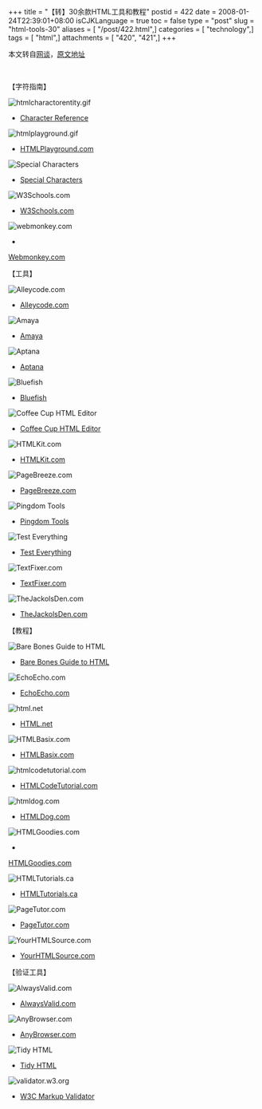+++
title = "【转】30余款HTML工具和教程"
postid = 422
date = 2008-01-24T22:39:01+08:00
isCJKLanguage = true
toc = false
type = "post"
slug = "html-tools-30"
aliases = [ "/post/422.html",]
categories = [ "technology",]
tags = [ "html",]
attachments = [ "420", "421",]
+++


本文转自[网谈](http://www.wangtam.com)，[原文地址](http://www.wangtam.com/50226711/30_ae_html_c_120612.php)

 

【字符指南】

![htmlcharactorentity.gif](/uploads/2008/01/htmlcharactorentity.gif)

- [Character
Reference](http://www.digitalmediaminute.com/reference/entity/index.php)<!-- picture crawler replaced images: http://mashable.com/uploads/2007/10/character-reference.gif | http://mashable.com/uploads/2007/10/htmlplayground.gif | http://mashable.com/uploads/2007/10/special-characters.gif | http://mashable.com/uploads/2007/10/w3schools1.gif | http://mashable.com/uploads/2007/10/webmonkey.gif | http://mashable.com/uploads/2007/10/alleycode.gif | http://mashable.com/uploads/2007/10/amaya.gif | http://mashable.com/uploads/2007/10/aptana.gif | http://mashable.com/uploads/2007/10/bluefish.gif | http://mashable.com/uploads/2007/10/coffeecup.gif | http://mashable.com/uploads/2007/10/html-kit.gif | http://mashable.com/uploads/2007/10/pagebreeze.gif | http://mashable.com/uploads/2007/10/pingdomtools.gif | http://mashable.com/uploads/2007/10/testeverything.gif | http://mashable.com/uploads/2007/10/textfixer.gif | http://mashable.com/uploads/2007/10/jackolsden.gif | http://mashable.com/uploads/2007/10/barebones.gif | http://mashable.com/uploads/2007/10/echoecho.gif | http://mashable.com/uploads/2007/10/htmlnet.gif | http://mashable.com/uploads/2007/10/htmlbasix.gif | http://mashable.com/uploads/2007/10/htmlcodetutorial.gif | http://mashable.com/uploads/2007/10/htmldog.gif | http://mashable.com/uploads/2007/10/htmlgoodies.gif | http://mashable.com/uploads/2007/10/html-tutorials.gif | http://mashable.com/uploads/2007/10/pagetutor.gif | http://mashable.com/uploads/2007/10/yourhtmlsource.gif | http://mashable.com/uploads/2007/10/alwaysvalid.gif | http://mashable.com/uploads/2007/10/anybrowser.gif | http://mashable.com/uploads/2007/10/tidyhtml.gif | http://mashable.com/uploads/2007/10/w3cvalidator.gif |  -->

<a title="Continue" name="Continue"></a>![htmlplayground.gif](/uploads/2008/01/htmlplayground.gif)

- [HTMLPlayground.com](http://htmlplayground.com/#tag_table)

<!--more-->

![Special
Characters](http://www.wangtam.com/50226711/images/html_2e51d12ac06caedab7155b4a967a29e6.GIF)

- [Special Characters](http://graveyard.maniacalrage.net/etc/special/)

![W3Schools.com](http://www.wangtam.com/50226711/images/html_b9d024050e78573447d36ca0511d8d4e.GIF)

- [W3Schools.com](http://www.w3schools.com/tags/default.asp)

![webmonkey.com](http://www.wangtam.com/50226711/images/html_e0c7897629e87eb4cf7d6cb4a9198d1a.GIF)

-
[Webmonkey.com](http://www.webmonkey.com/webmonkey/reference/special_characters/)

【工具】

![Alleycode.com](http://www.wangtam.com/50226711/images/html_2b85506be6de0b77c4b09d7f0a77b6d3.GIF)

- [Alleycode.com](http://www.alleycode.com/)

![Amaya](http://www.wangtam.com/50226711/images/html_7941b98d354e719687987f2c93ecfa3f.GIF)

- [Amaya](http://www.w3.org/Amaya/)

![Aptana](http://www.wangtam.com/50226711/images/html_998bb1b3785192e20a103f4760638637.GIF)

- [Aptana](http://aptana.com/)

![Bluefish](http://www.wangtam.com/50226711/images/html_1099f7d1ca7817dd42dc92d0db88988b.GIF)

- [Bluefish](http://bluefish.openoffice.nl/)

![Coffee Cup HTML
Editor](http://www.wangtam.com/50226711/images/html_de9d773cf0856add5e43a6c8a39a8878.GIF)

- [Coffee Cup HTML Editor](http://www.coffeecup.com/free-editor/)

![HTMLKit.com](http://www.wangtam.com/50226711/images/html_b91a453728574e1774372d330c30d04c.GIF)

- [HTMLKit.com](http://www.htmlkit.com/)

![PageBreeze.com](http://www.wangtam.com/50226711/images/html_80f46d98f848d7d7370a83aa3f5b02c1.GIF)

- [PageBreeze.com](http://www.pagebreeze.com/)

![Pingdom
Tools](http://www.wangtam.com/50226711/images/html_ed499ceabb2fff39607f5774a64de2f5.GIF)

- [Pingdom Tools](http://tools.pingdom.com/fpt/)

![Test
Everything](http://www.wangtam.com/50226711/images/html_b5cdf27c83eaf643ec88867d26c3155d.GIF)

- [Test Everything](http://tester.jonasjohn.de/)

![TextFixer.com](http://www.wangtam.com/50226711/images/html_73a76a09c2fb8dbcc0378e5788086eb4.GIF)

- [TextFixer.com](http://www.textfixer.com/)

![TheJackolsDen.com](http://www.wangtam.com/50226711/images/html_046bd2b7c5804e27b92786e2295e1dcb.GIF)

- [TheJackolsDen.com](http://thejackol.com/htaccess-cheatsheet)

【教程】

![Bare Bones Guide to
HTML](http://www.wangtam.com/50226711/images/html_7badcd2f473d28de1a46e4c9fca93d6a.GIF)

- [Bare Bones Guide to HTML](http://werbach.com/barebones/)

![EchoEcho.com](http://www.wangtam.com/50226711/images/html_25549e0cf2e24ebe7661ecae86599be2.GIF)

- [EchoEcho.com](http://www.echoecho.com/html.htm)

![html.net](http://www.wangtam.com/50226711/images/html_a994d327e568016406582221e1b1da4f.GIF)

- [HTML.net](http://www.html.net/tutorials/html/)

![HTMLBasix.com](http://www.wangtam.com/50226711/images/html_0ac678985bccf7f310685b73e5fa3975.GIF)

- [HTMLBasix.com](http://www.htmlbasix.com/)

![htmlcodetutorial.com](http://www.wangtam.com/50226711/images/html_ea49ad9691d2438883736830ec7dd467.GIF)

- [HTMLCodeTutorial.com](http://www.htmlcodetutorial.com/)

![htmldog.com](http://www.wangtam.com/50226711/images/html_3689b1728b7f63939ad4eda835ea7a66.GIF)

- [HTMLDog.com](http://www.htmldog.com/guides/htmlbeginner/)

![HTMLGoodies.com](http://www.wangtam.com/50226711/images/html_7f0ce77bae266955605060bee60eabe5.GIF)

-
[HTMLGoodies.com](http://www.htmlgoodies.com/tutorials/getting_started/index.php)

![HTMLTutorials.ca](http://www.wangtam.com/50226711/images/html_720f873115dde9fc26310bf71f3745e1.GIF)

- [HTMLTutorials.ca](http://www.htmltutorials.ca/)

![PageTutor.com](http://www.wangtam.com/50226711/images/html_a5eb6d5e30dbe23396e4cf0adada4265.GIF)

- [PageTutor.com](http://www.pagetutor.com/)

![YourHTMLSource.com](http://www.wangtam.com/50226711/images/html_820b9cb3f0d0fb8be7bd59e2b82a172b.GIF)

- [YourHTMLSource.com](http://www.yourhtmlsource.com/)

【验证工具】

![AlwaysValid.com](http://www.wangtam.com/50226711/images/html_652e7f2865d1a815835c9b33f2764f29.GIF)

- [AlwaysValid.com](http://alwaysvalid.com/)

![AnyBrowser.com](http://www.wangtam.com/50226711/images/html_21d06b65fc638cc0321d85518fbc6ad4.GIF)

- [AnyBrowser.com](http://www.anybrowser.com/ScreenSizeTest.html)

![Tidy
HTML](http://www.wangtam.com/50226711/images/html_aac1d6f0b436b5e63512f5afb253e7eb.GIF)

- [Tidy HTML](http://infohound.net/tidy/)

![validator.w3.org](http://www.wangtam.com/50226711/images/html_55f486eb0b00bb0b953e167e1736c2b8.GIF)

- [W3C Markup Validator](http://validator.w3.org/)

